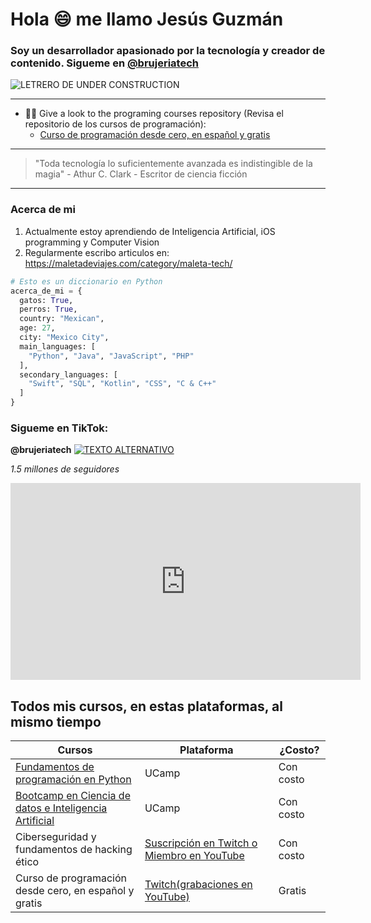 # Hola :smile: me llamo Jesús Guzmán

### Soy un desarrollador apasionado por la tecnología y creador de contenido. Sigueme en [@brujeriatech](https://www.instagram.com/brujeriatech/)

![LETRERO DE UNDER CONSTRUCTION](https://ps.w.org/easy-under-construction/assets/banner-772x250.png?rev=2417171)

-------------

- :man_technologist: Give a look to the programing courses repository (Revisa el repositorio de los cursos de programación):
  - [Curso de programación desde cero, en español y gratis](https://github.com/josejesusguzman/bootcamp-programacion-brujeriatech)

-------------

> "Toda tecnología lo suficientemente avanzada es indistingible de la magia" - Athur C. Clark - Escritor de ciencia ficción

----------------

### Acerca de mi

1. Actualmente estoy aprendiendo de Inteligencia Artificial, iOS programming y Computer Vision
2. Regularmente escribo articulos en: https://maletadeviajes.com/category/maleta-tech/ 

```Python
# Esto es un diccionario en Python
acerca_de_mi = {
  gatos: True,
  perros: True,
  country: "Mexican",
  age: 27,
  city: "Mexico City", 
  main_languages: [
    "Python", "Java", "JavaScript", "PHP"
  ],
  secondary_languages: [
    "Swift", "SQL", "Kotlin", "CSS", "C & C++"
  ]
}

```

### Sigueme en TikTok:
**@brujeriatech**
[![TEXTO ALTERNATIVO](/img/tik-tok.png)](https://www.tiktok.com/@brujeriatech)

*1.5 millones de seguidores*

<iframe width="560" height="315" src="https://www.youtube.com/embed/4zmc_FZ5WL0" title="YouTube video player" frameborder="0" allow="accelerometer; autoplay; clipboard-write; encrypted-media; gyroscope; picture-in-picture; web-share" allowfullscreen></iframe>

## Todos mis cursos, en estas plataformas, al mismo tiempo

| Cursos | Plataforma | ¿Costo? |
|--------|------------|---------|
| [Fundamentos de programación en Python](https://ucamp.io/curso-python/) | UCamp | Con costo |
| [Bootcamp en Ciencia de datos e Inteligencia Artificial](https://ucamp.io/curso-ciencia-de-datos/) | UCamp | Con costo |
| Ciberseguridad y fundamentos de hacking ético | [Suscripción en Twitch o Miembro en YouTube](https://www.twitch.tv/brujeriatech) | Con costo |
| Curso de programación desde cero, en español y gratis | [Twitch(grabaciones en YouTube)](https://www.twitch.tv/brujeriatech) | Gratis




